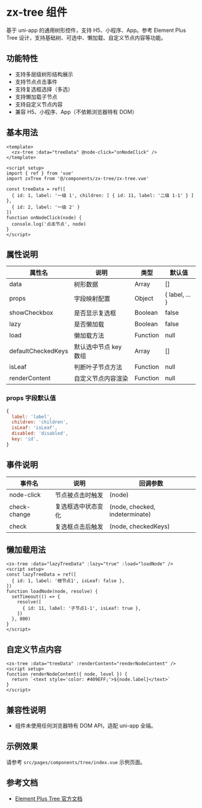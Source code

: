 # zx-tree 组件

基于 uni-app 的通用树形控件，支持 H5、小程序、App。参考 Element Plus Tree 设计，支持基础树、可选中、懒加载、自定义节点内容等功能。

## 功能特性
- 支持多层级树形结构展示
- 支持节点点击事件
- 支持复选框选择（多选）
- 支持懒加载子节点
- 支持自定义节点内容
- 兼容 H5、小程序、App（不依赖浏览器特有 DOM）

## 基本用法
```vue
<template>
  <zx-tree :data="treeData" @node-click="onNodeClick" />
</template>

<script setup>
import { ref } from 'vue'
import zxTree from '@/components/zx-tree/zx-tree.vue'

const treeData = ref([
  { id: 1, label: '一级 1', children: [ { id: 11, label: '二级 1-1' } ] },
  { id: 2, label: '一级 2' }
])
function onNodeClick(node) {
  console.log('点击节点', node)
}
</script>
```

## 属性说明
| 属性名            | 说明                 | 类型     | 默认值         |
|-------------------|----------------------|----------|----------------|
| data              | 树形数据             | Array    | []             |
| props             | 字段映射配置         | Object   | { label, ... } |
| showCheckbox      | 是否显示复选框       | Boolean  | false          |
| lazy              | 是否懒加载           | Boolean  | false          |
| load              | 懒加载方法           | Function | null           |
| defaultCheckedKeys| 默认选中节点 key 数组| Array    | []             |
| isLeaf            | 判断叶子节点方法     | Function | null           |
| renderContent     | 自定义节点内容渲染   | Function | null           |

### props 字段默认值
```js
{
  label: 'label',
  children: 'children',
  isLeaf: 'isLeaf',
  disabled: 'disabled',
  key: 'id',
}
```

## 事件说明
| 事件名        | 说明                 | 回调参数                                      |
|---------------|----------------------|-----------------------------------------------|
| node-click    | 节点被点击时触发     | (node)                                       |
| check-change  | 复选框选中状态变化   | (node, checked, indeterminate)                |
| check         | 复选框点击后触发     | (node, checkedKeys)                           |

## 懒加载用法
```vue
<zx-tree :data="lazyTreeData" :lazy="true" :load="loadNode" />
<script setup>
const lazyTreeData = ref([
  { id: 1, label: '根节点1', isLeaf: false },
])
function loadNode(node, resolve) {
  setTimeout(() => {
    resolve([
      { id: 11, label: '子节点1-1', isLeaf: true },
    ])
  }, 800)
}
</script>
```

## 自定义节点内容
```vue
<zx-tree :data="treeData" :renderContent="renderNodeContent" />
<script setup>
function renderNodeContent({ node, level }) {
  return `<text style='color: #409EFF;'>${node.label}</text>`
}
</script>
```

## 兼容性说明
- 组件未使用任何浏览器特有 DOM API，适配 uni-app 全端。

## 示例效果
请参考 `src/pages/components/tree/index.vue` 示例页面。

## 参考文档
- [Element Plus Tree 官方文档](https://element-plus.org/zh-CN/component/tree.html)
